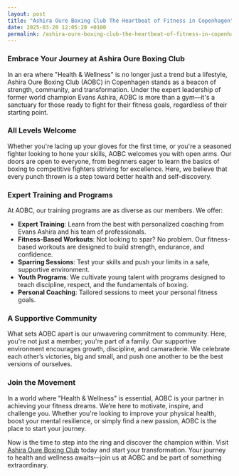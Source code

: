 ```yaml
---
layout: post
title: "Ashira Oure Boxing Club The Heartbeat of Fitness in Copenhagen"
date: 2025-03-20 12:05:20 +0100
permalink: /ashira-oure-boxing-club-the-heartbeat-of-fitness-in-copenhagen/
---
```



### Embrace Your Journey at Ashira Oure Boxing Club

In an era where "Health & Wellness" is no longer just a trend but a lifestyle, Ashira Oure Boxing Club (AOBC) in Copenhagen stands as a beacon of strength, community, and transformation. Under the expert leadership of former world champion Evans Ashira, AOBC is more than a gym—it's a sanctuary for those ready to fight for their fitness goals, regardless of their starting point.

### All Levels Welcome

Whether you're lacing up your gloves for the first time, or you're a seasoned fighter looking to hone your skills, AOBC welcomes you with open arms. Our doors are open to everyone, from beginners eager to learn the basics of boxing to competitive fighters striving for excellence. Here, we believe that every punch thrown is a step toward better health and self-discovery.

### Expert Training and Programs

At AOBC, our training programs are as diverse as our members. We offer:

- **Expert Training**: Learn from the best with personalized coaching from Evans Ashira and his team of professionals.
- **Fitness-Based Workouts**: Not looking to spar? No problem. Our fitness-based workouts are designed to build strength, endurance, and confidence.
- **Sparring Sessions**: Test your skills and push your limits in a safe, supportive environment.
- **Youth Programs**: We cultivate young talent with programs designed to teach discipline, respect, and the fundamentals of boxing.
- **Personal Coaching**: Tailored sessions to meet your personal fitness goals.

### A Supportive Community

What sets AOBC apart is our unwavering commitment to community. Here, you're not just a member; you're part of a family. Our supportive environment encourages growth, discipline, and camaraderie. We celebrate each other’s victories, big and small, and push one another to be the best versions of ourselves.

### Join the Movement

In a world where "Health & Wellness" is essential, AOBC is your partner in achieving your fitness dreams. We’re here to motivate, inspire, and challenge you. Whether you're looking to improve your physical health, boost your mental resilience, or simply find a new passion, AOBC is the place to start your journey.

Now is the time to step into the ring and discover the champion within. Visit [Ashira Oure Boxing Club](https://www.ashiraoure.com/) today and start your transformation. Your journey to health and wellness awaits—join us at AOBC and be part of something extraordinary.